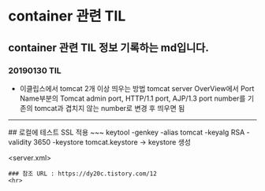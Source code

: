 # container 관련 TIL
## container 관련 TIL 정보 기록하는 md입니다.
### 20190130 TIL
* 이클립스에서 tomcat 2개 이상 띄우는 방법
tomcat server OverView에서 Port Name부분의 Tomcat admin port, HTTP/1.1 port, AJP/1.3 port number를 기존의 tomcat과 겹치지 않는 number로 변경 후 띄우면 됨
<hr>
## 로컬에 테스트 SSL 적용
~~~
keytool -genkey -alias tomcat -keyalg RSA -validity 3650 -keystore tomcat.keystore -> keystore 생성

<!-- tomcat 설정 변경(keystore 경로 및 비밀번호 설정) --> 
<server.xml>
<Connector port="8443" protocol="HTTP/1.1" maxThreads="150" scheme="https" secure="true" sslProtocol="TLS"
    	KeystoreFile="C:\eGovCI-3.8.0_64bit\bin\tomcat.keystore" SSLEnabled="true" clientAuth="false" keystorePass="dldks12!@" type="RSA"> 
</Connector>
~~~
### 참조 URL : https://dy20c.tistory.com/12
<hr>


































